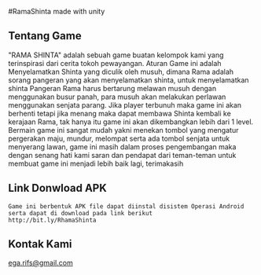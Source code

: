 #RamaShinta
made with unity
## Tentang Game

"RAMA SHINTA" 
adalah sebuah game buatan kelompok kami yang terinspirasi dari cerita tokoh pewayangan. Aturan Game ini adalah Menyelamatkan Shinta yang diculik oleh musuh, dimana Rama adalah sorang pangeran yang akan menyelamatkan shinta, untuk menyelamatkan shinta Pangeran Rama harus bertarung melawan musuh dengan menggunakan busur panah, para musuh akan melakukan perlawan menggunakan senjata parang. Jika player terbunuh maka game ini akan berhenti tetapi jika menang maka dapat membawa Shinta kembali ke kerajaan Rama, tak hanya itu game ini akan dikembangkan lebih dari 1 level. Bermain game ini sangat mudah yakni menekan tombol yang mengatur pergerakan maju, mundur, melompat serta ada tombol senjata untuk menyerang lawan, game ini masih dalam proses pengembangan maka dengan senang hati kami saran dan pendapat dari teman-teman untuk membuat game ini menjadi lebih baik lagi, terimakasih 

## Link Donwload APK
    Game ini berbentuk APK file dapat diinstal disistem Operasi Android serta dapat di download pada link berikut
    http://bit.ly/RhamaShinta


## Kontak Kami

ega.rifs@gmail.com

